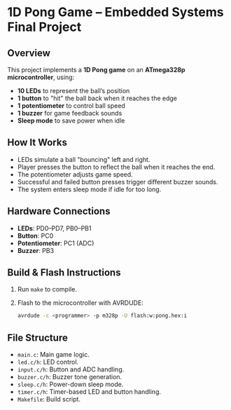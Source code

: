 # 1D Pong Game – Embedded Systems Final Project

## Overview
This project implements a **1D Pong game** on an **ATmega328p microcontroller**, using:
- **10 LEDs** to represent the ball’s position
- **1 button** to "hit" the ball back when it reaches the edge
- **1 potentiometer** to control ball speed
- **1 buzzer** for game feedback sounds
- **Sleep mode** to save power when idle

## How It Works
- LEDs simulate a ball "bouncing" left and right.
- Player presses the button to reflect the ball when it reaches the end.
- The potentiometer adjusts game speed.
- Successful and failed button presses trigger different buzzer sounds.
- The system enters sleep mode if idle for too long.

## Hardware Connections
- **LEDs**: PD0–PD7, PB0–PB1
- **Button**: PC0
- **Potentiometer**: PC1 (ADC)
- **Buzzer**: PB3

## Build & Flash Instructions
1. Run `make` to compile.
2. Flash to the microcontroller with AVRDUDE:

   ```bash
   avrdude -c <programmer> -p m328p -U flash:w:pong.hex:i
   ```

## File Structure
- `main.c`: Main game logic.
- `led.c/h`: LED control.
- `input.c/h`: Button and ADC handling.
- `buzzer.c/h`: Buzzer tone generation.
- `sleep.c/h`: Power-down sleep mode.
- `timer.c/h`: Timer-based LED and button handling.
- `Makefile`: Build script.
 
 

